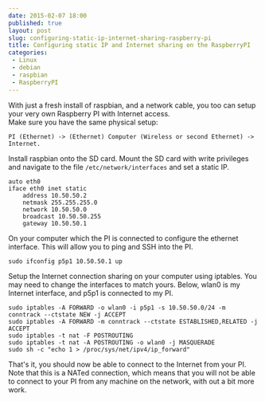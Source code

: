 ```yaml
---
date: 2015-02-07 18:00
published: true
layout: post
slug: configuring-static-ip-internet-sharing-raspberry-pi
title: Configuring static IP and Internet sharing on the RaspberryPI
categories:
 - Linux
 - debian
 - raspbian
 - RaspberryPI
---
```

With just a fresh install of raspbian, and a network cable, you too can setup your very own Raspberry PI with Internet access.  
Make sure you have the same physical setup: 

	PI (Ethernet) -> (Ethernet) Computer (Wireless or second Ethernet) -> Internet.

Install raspbian onto the SD card. 
Mount the SD card with write privileges and navigate to the file ```/etc/network/interfaces``` and set a static IP.

	auto eth0
	iface eth0 inet static
		address 10.50.50.2
		netmask 255.255.255.0
		network 10.50.50.0
		broadcast 10.50.50.255
		gateway 10.50.50.1

On your computer which the PI is connected to configure the ethernet interface. This will allow you to ping and SSH into the PI.

	sudo ifconfig p5p1 10.50.50.1 up

Setup the Internet connection sharing on your computer using iptables. You may need to change the interfaces to match yours. Below, wlan0 is my Internet interface, and p5p1 is connected to my PI.

	sudo iptables -A FORWARD -o wlan0 -i p5p1 -s 10.50.50.0/24 -m conntrack --ctstate NEW -j ACCEPT
	sudo iptables -A FORWARD -m conntrack --ctstate ESTABLISHED,RELATED -j ACCEPT
	sudo iptables -t nat -F POSTROUTING
	sudo iptables -t nat -A POSTROUTING -o wlan0 -j MASQUERADE
	sudo sh -c "echo 1 > /proc/sys/net/ipv4/ip_forward"

That's it, you should now be able to connect to the Internet from your PI. Note that this is a NATed connection, which means that you will not be able to connect to your PI from any machine on the network, with out a bit more work.
